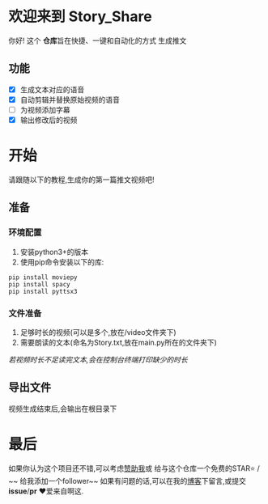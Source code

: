 # 欢迎来到 Story_Share

你好! 这个 **仓库**旨在快捷、一键和自动化的方式 生成推文

## 功能

 - [x] 生成文本对应的语音
 - [x] 自动剪辑并替换原始视频的语音
 - [ ] 为视频添加字幕
 - [x] 输出修改后的视频

# 开始
请跟随以下的教程,生成你的第一篇推文视频吧!


## 准备

### 环境配置
 1. 安装python3+的版本
 2. 使用pip命令安装以下的库:
 
```
pip install moviepy
pip install spacy
pip install pyttsx3
```


### 文件准备

 1. 足够时长的视频(可以是多个,放在/video文件夹下)
 2. 需要朗读的文本(命名为Story.txt,放在main.py所在的文件夹下)

*若视频时长不足读完文本,会在控制台终端打印缺少的时长*

## 导出文件

视频生成结束后,会输出在根目录下

# 最后
如果你认为这个项目还不错,可以考虑[赞助我](https:vme50.azhegod.top)或 给与这个仓库一个免费的STAR⭐ / ~~ 给我添加一个follower~~
如果有问题的话,可以在我的[博客](http://blog.theazhegod.top)下留言,或提交**issue**/**pr**
❤爱来自啊这.
